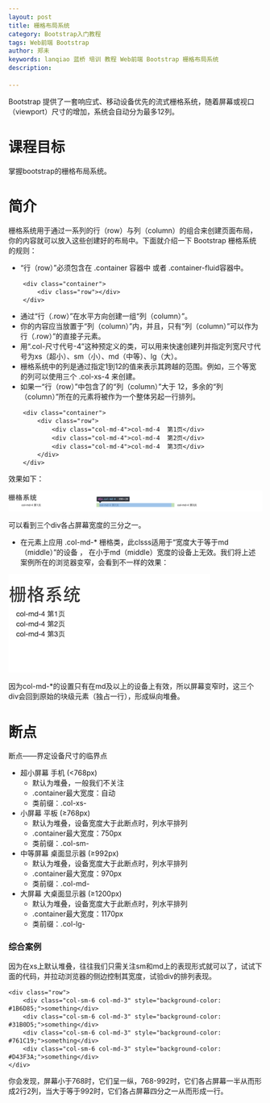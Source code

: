 ```yaml
---
layout: post
title: 栅格布局系统
category: Bootstrap入门教程
tags: Web前端 Bootstrap 
author: 郑未
keywords: lanqiao 蓝桥 培训 教程 Web前端 Bootstrap 栅格布局系统
description:

---
```


Bootstrap 提供了一套响应式、移动设备优先的流式栅格系统，随着屏幕或视口（viewport）尺寸的增加，系统会自动分为最多12列。

# 课程目标
掌握bootstrap的栅格布局系统。

# 简介

栅格系统用于通过一系列的行（row）与列（column）的组合来创建页面布局，你的内容就可以放入这些创建好的布局中。下面就介绍一下 Bootstrap 栅格系统的规则：

- “行（row）”必须包含在 .container 容器中 或者 .container-fluid容器中。

```
	<div class="container">
		<div class="row"></div>
	</div>
```

- 通过“行（.row）”在水平方向创建一组“列（column）”。
- 你的内容应当放置于“列（column）”内，并且，只有“列（column）”可以作为行（.row）”的直接子元素。
- 用“.col-尺寸代号-4”这种预定义的类，可以用来快速创建列并指定列宽尺寸代号为xs（超小）、sm（小）、md（中等）、lg（大）。
- 栅格系统中的列是通过指定1到12的值来表示其跨越的范围。例如，三个等宽的列可以使用三个 .col-xs-4 来创建。
- 如果一“行（row）”中包含了的“列（column）”大于 12，多余的“列（column）”所在的元素将被作为一个整体另起一行排列。

```
	<div class="container">
		<div class="row">
			<div class="col-md-4">col-md-4  第1页</div>
			<div class="col-md-4">col-md-4  第2页</div>
			<div class="col-md-4">col-md-4  第3页</div>
		</div>
	</div>
```

效果如下：

![image](/public/img/h5/grid-md-4.png)

可以看到三个div各占屏幕宽度的三分之一。

- 在元素上应用 .col-md-* 栅格类，此clsss适用于“宽度大于等于md（middle）”的设备 ， 在小于md（middle）宽度的设备上无效。我们将上述案例所在的浏览器变窄，会看到不一样的效果：

![image](/public/img/h5/grid-md-4-sm.png)

因为col-md-*的设置只有在md及以上的设备上有效，所以屏幕变窄时，这三个div会回到原始的块级元素（独占一行），形成纵向堆叠。

# 断点
断点——界定设备尺寸的临界点

- 超小屏幕 手机 (<768px)
  - 默认为堆叠，一般我们不关注
  - .container最大宽度：自动
  - 类前缀：.col-xs-
- 小屏幕 平板 (≥768px)
  - 默认为堆叠，设备宽度大于此断点时，列水平排列
  - .container最大宽度：750px
  - 类前缀：.col-sm-
- 中等屏幕 桌面显示器 (≥992px)	
  - 默认为堆叠，设备宽度大于此断点时，列水平排列
  - .container最大宽度：970px
  - 类前缀：.col-md-
- 大屏幕 大桌面显示器 (≥1200px)
  - 默认为堆叠，设备宽度大于此断点时，列水平排列
  - .container最大宽度：1170px
  - 类前缀：.col-lg-

### 综合案例
因为在xs上默认堆叠，往往我们只需关注sm和md上的表现形式就可以了，试试下面的代码，并拉动浏览器的侧边控制其宽度，试验div的排列表现。

```
<div class="row">
	<div class="col-sm-6 col-md-3" style="background-color: #1B6D85;">something</div>
	<div class="col-sm-6 col-md-3" style="background-color: #31B0D5;">something</div>
	<div class="col-sm-6 col-md-3" style="background-color: #761C19;">something</div>
	<div class="col-sm-6 col-md-3" style="background-color: #D43F3A;">something</div>
</div>
```

你会发现，屏幕小于768时，它们呈一纵，768-992时，它们各占屏幕一半从而形成2行2列，当大于等于992时，它们各占屏幕四分之一从而形成一行。
